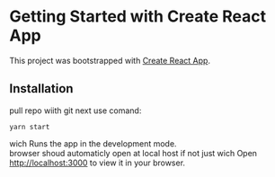 # Getting Started with Create React App

This project was bootstrapped with [Create React App](https://github.com/facebook/create-react-app).

## Installation
pull repo wiith git
next use comand:
```
yarn start
```
wich
Runs the app in the development mode.\
browser shoud automaticly open at local host if not just wich
Open [http://localhost:3000](http://localhost:3000) to view it in your browser.
